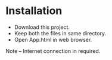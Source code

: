 <h1>Installation</h1>

<ul>

<li>Download this project.</li>
<li>Keep both the files in same directory.</li>
<li>Open App.html in web browser.</li>

</ul>




Note – Internet connection in required.

